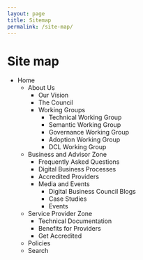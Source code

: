 ```yaml
---
layout: page
title: Sitemap
permalink: /site-map/
--- 
```


# Site map

+ Home
  + About Us
    + Our Vision
    + The Council 
    + Working Groups
      + Technical Working Group
      + Semantic Working Group
      + Governance Working Group
      + Adoption Working Group
      + DCL Working Group
  + Business and Advisor Zone
    + Frequently Asked Questions
    + Digital Business Processes
    + Accredited Providers
    + Media and Events
      + Digital Business Council Blogs
      + Case Studies
      + Events
  + Service Provider Zone
    + Technical Documentation
    + Benefits for Providers
    + Get Accredited
  + Policies
  + Search
